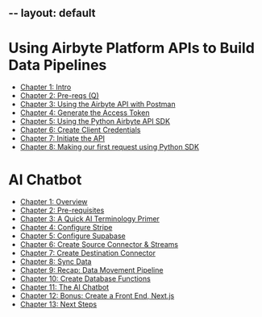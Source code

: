 --
layout: default
--

# Using Airbyte Platform APIs to Build Data Pipelines

- [Chapter 1: Intro](api-fundamentals/chapter_1.md)
- [Chapter 2: Pre-reqs (Q)](api-fundamentals/chapter_2.md)
- [Chapter 3: Using the Airbyte API with Postman](api-fundamentals/chapter_3.md)
- [Chapter 4: Generate the Access Token](api-fundamentals/chapter_4.md)
- [Chapter 5: Using the Python Airbyte API SDK](api-fundamentals/chapter_5.md)
- [Chapter 6: Create Client Credentials](api-fundamentals/chapter_6.md)
- [Chapter 7: Initiate the API](api-fundamentals/chapter_7.md)
- [Chapter 8: Making our first request using Python SDK](api-fundamentals/chapter_8.md)

# AI Chatbot

- [Chapter 1: Overview](ai-chatbot/chapter_1.md)
- [Chapter 2: Pre-requisites](ai-chatbot/chapter_2.md)
- [Chapter 3: A Quick AI Terminology Primer](ai-chatbot/chapter_3.md)
- [Chapter 4: Configure Stripe](ai-chatbot/chapter_4.md)
- [Chapter 5: Configure Supabase](ai-chatbot/chapter_5.md)
- [Chapter 6: Create Source Connector & Streams](ai-chatbot/chapter_6.md)
- [Chapter 7: Create Destination Connector](ai-chatbot/chapter_7.md)
- [Chapter 8: Sync Data](ai-chatbot/chapter_8.md)
- [Chapter 9: Recap: Data Movement Pipeline](ai-chatbot/chapter_9.md)
- [Chapter 10: Create Database Functions](ai-chatbot/chapter_10.md)
- [Chapter 11: The AI Chatbot](ai-chatbot/chapter_11.md)
- [Chapter 12: Bonus: Create a Front End, Next.js](ai-chatbot/chapter_12.md)
- [Chapter 13: Next Steps](ai-chatbot/chapter_13.md)
